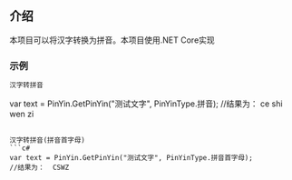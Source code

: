 ## 介绍
本项目可以将汉字转换为拼音。本项目使用.NET Core实现


### 示例
```c#
汉字转拼音
```
var text = PinYin.GetPinYin("测试文字", PinYinType.拼音);
//结果为： ce shi wen zi
```

汉字转拼音(拼音首字母)
```c#
var text = PinYin.GetPinYin("测试文字", PinYinType.拼音首字母);
//结果为：  CSWZ
```
